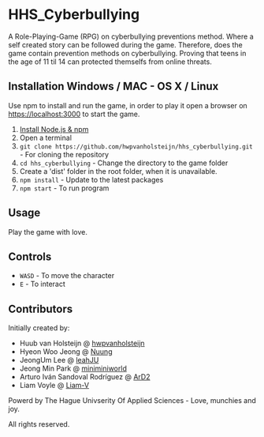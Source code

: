 # HHS_Cyberbullying

A Role-Playing-Game (RPG) on cyberbullying preventions method. Where a self created story can be followed during the game. Therefore, does the game contain prevention methods on cyberbullying. Proving that teens in the age of 11 til 14 can protected themselfs from online threats.


## Installation Windows / MAC - OS X / Linux

Use npm to install and run the game, in order to play it open a browser on <https://localhost:3000> to start the game.

1. [Install Node.js & npm](https://nodejs.org/en/download/package-manager/)
2. Open a terminal
3. `git clone https://github.com/hwpvanholsteijn/hhs_cyberbullying.git` - For cloning the repository
4. `cd hhs_cyberbullying` - Change the directory to the game folder
5. Create a 'dist' folder in the root folder, when it is unavailable.
6. `npm install` - Update to the latest packages
7. `npm start` - To run program

## Usage

Play the game with love.

## Controls

* `WASD` - To move the character
* `E` - To interact

## Contributors

Initially created by:

* Huub van Holsteijn @ [hwpvanholsteijn](https://github.com/hwpvanholsteijn/)
* Hyeon Woo Jeong @ [Nuung](https://github.com/Nuung/)
* JeongUm Lee @ [leahJU](https://github.com/leahJU/)
* Jeong Min Park @ [miniminiworld](https://github.com/miniminiworld/)
* Arturo Iván Sandoval Rodríguez @ [ArD2](https://github.com/ArD2/)
* Liam Voyle @ [Liam-V](https://github.com/Liam-V/)

Powerd by The Hague Univserity Of Applied Sciences - Love, munchies and joy.

All rights reserved.
